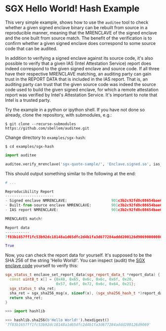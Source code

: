 # SGX Hello World! Hash Example

This very simple example, shows how to use the `auditee` tool to check whether
a given signed enclave binary can be rebuilt from source in a reproducible manner,
meaning that the MRENCLAVE of the signed enclave and the one built from source match.
The benefit of the verification is to confirm whether a given signed enclave does
correspond to some source code that can be audited.

In addition to verifying a signed enclave against its source code, it's also possible
to verify that a given IAS (Intel Attestation Service) report does indeed correspond to
the given signed enclave and source code. If all three have their respective MRENCLAVE
matching, an auditing party can gain trust in the REPORT DATA that is included in the
IAS report. That is, an auditing party can trust that the given source code was indeed
the source code used to build the given signed enclave, for which a remote attestation
report was verified by Intel's Attestation Service. It's important to note that Intel
is a trusted party.

Try the example in a python or ipython shell. If you have not done so already, clone
the repository, with submodules, e.g.:

```shell
$ git clone --recurse-submodules https://github.com/sbellem/auditee.git
```

Change directory to `examples/sgx-hash`:

```shell
$ cd examples/sgx-hash
```

```python
import auditee

auditee.verify_mrenclave('sgx-quote-sample/', 'Enclave.signed.so', ias_report='ias-report.json')
```

This should output something similar to the following at the end:

```python
# ...

Reproducibility Report
----------------------
- Signed enclave NMRENCLAVE:                    901c3b2c92fd8c08654bae68d858f59c81a6121f81e8998cbf9daf236e2ead74
- Built-from-source enclave NMRENCLAVE:         901c3b2c92fd8c08654bae68d858f59c81a6121f81e8998cbf9daf236e2ead74
- IAS report NMRENCLAVE:                        901c3b2c92fd8c08654bae68d858f59c81a6121f81e8998cbf9daf236e2ead74

MRENCLAVES match!

Report data
-----------
7f83b1657ff1fc53b92dc18148a1d65dfc2d4b1fa3d677284addd200126d90690000000000000000000000000000000000000000000000000000000000000000

True
```

Now, you can check the report data for yourself. It's supposed to be the SHA 256 of
the string 'Hello World!'. You can inspect (audit) the [SGX enclave code](https://github.com/sbellem/sgx-quote-sample/blob/c950a0e1f89b346c3efb27d2cc41eb4327328adc/Enclave/Enclave.cpp#L140-L146) yourself to
verify this:


```cpp
sgx_status_t enclave_set_report_data(sgx_report_data_t *report_data) {
  const uint8_t x[] = {0x48, 0x65, 0x6c, 0x6c, 0x6f, 0x20,
                       0x57, 0x6f, 0x72, 0x6c, 0x64, 0x21};
  sgx_status_t sha_ret;
  sha_ret = sgx_sha256_msg(x, sizeof(x), (sgx_sha256_hash_t *)report_data);
  return sha_ret;
}
```

```python
>>> import hashlib

>>> hashlib.sha256(b'Hello World!').hexdigest()
'7f83b1657ff1fc53b92dc18148a1d65dfc2d4b1fa3d677284addd200126d9069'
```
